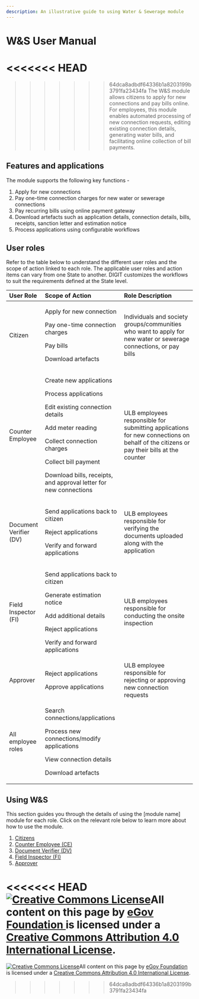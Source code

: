 ```yaml
---
description: An illustrative guide to using Water & Sewerage module
---
```


# W&S User Manual

<<<<<<< HEAD
=======


>>>>>>> 64dca8adbdf64336b1a8203199b3791fa23434fa
The W&S module allows citizens to apply for new connections and pay bills online. For employees, this module enables automated processing of new connection requests, editing existing connection details, generating water bills, and facilitating online collection of bill payments.

## Features and applications

The module supports the following key functions -

1. Apply for new connections
2. Pay one-time connection charges for new water or sewerage connections 
3. Pay recurring bills using online payment gateway
4. Download artefacts such as application details, connection details, bills, receipts, sanction letter and estimation notice  
5. Process applications using configurable workflows

## User roles

Refer to the table below to understand the different user roles and the scope of action linked to each role. The applicable user roles and action items can vary from one State to another. DIGIT customizes the workflows to suit the requirements defined at the State level.

<table>
  <thead>
    <tr>
      <th style="text-align:left">User Role</th>
      <th style="text-align:left">Scope of Action</th>
      <th style="text-align:left">Role Description</th>
    </tr>
  </thead>
  <tbody>
    <tr>
      <td style="text-align:left">Citizen</td>
      <td style="text-align:left">
        <p>Apply for new connection</p>
        <p>Pay one-time connection charges</p>
        <p>Pay bills</p>
        <p>Download artefacts</p>
      </td>
      <td style="text-align:left">Individuals and society groups/communities who want to apply for new water
        or sewerage connections, or pay bills</td>
    </tr>
    <tr>
      <td style="text-align:left">Counter Employee</td>
      <td style="text-align:left">
        <p>Create new applications</p>
        <p>Process applications</p>
        <p>Edit existing connection details</p>
        <p>Add meter reading</p>
        <p>Collect connection charges</p>
        <p>Collect bill payment</p>
        <p>Download bills, receipts, and approval letter for new connections</p>
      </td>
      <td style="text-align:left">ULB employees responsible for submitting applications for new connections
        on behalf of the citizens or pay their bills at the counter</td>
    </tr>
    <tr>
      <td style="text-align:left">Document Verifier (DV)</td>
      <td style="text-align:left">
        <p>Send applications back to citizen</p>
        <p>Reject applications</p>
        <p>Verify and forward applications</p>
      </td>
      <td style="text-align:left">ULB employees responsible for verifying the documents uploaded along with
        the application</td>
    </tr>
    <tr>
      <td style="text-align:left">Field Inspector (FI)</td>
      <td style="text-align:left">
        <p>Send applications back to citizen</p>
        <p>Generate estimation notice</p>
        <p>Add additional details</p>
        <p>Reject applications</p>
        <p>Verify and forward applications</p>
      </td>
      <td style="text-align:left">ULB employees responsible for conducting the onsite inspection</td>
    </tr>
    <tr>
      <td style="text-align:left">Approver</td>
      <td style="text-align:left">
        <p>Reject applications</p>
        <p>Approve applications</p>
      </td>
      <td style="text-align:left">ULB employee responsible for rejecting or approving new connection requests</td>
    </tr>
    <tr>
      <td style="text-align:left">All employee roles</td>
      <td style="text-align:left">
        <p>Search connections/applications</p>
        <p>Process new connections/modify applications</p>
        <p>View connection details</p>
        <p>Download artefacts</p>
      </td>
      <td style="text-align:left"></td>
    </tr>
  </tbody>
</table>

## **Using W&S**

This section guides you through the details of using the \[module name\] module for each role. Click on the relevant role below to learn more about how to use the module.

1. [Citizens](w-and-s-citizen-user-manual.md)
2. [Counter Employee \(CE\)](w-and-s-employee-user-manual.md#counter-employee-ce)
3. [Document Verifier \(DV\)](w-and-s-employee-user-manual.md#document-verifier-dv)
4. [Field Inspector \(FI\)](w-and-s-employee-user-manual.md#field-inspectors-fi)
5. [Approver](w-and-s-employee-user-manual.md#approver)

<<<<<<< HEAD
[![Creative Commons License](https://i.creativecommons.org/l/by/4.0/80x15.png)](http://creativecommons.org/licenses/by/4.0/)All content on this page by [eGov Foundation ](https://egov.org.in/)is licensed under a [Creative Commons Attribution 4.0 International License](http://creativecommons.org/licenses/by/4.0/).
=======


 [![Creative Commons License](https://i.creativecommons.org/l/by/4.0/80x15.png)](http://creativecommons.org/licenses/by/4.0/)All content on this page by [eGov Foundation ](https://egov.org.in/)is licensed under a [Creative Commons Attribution 4.0 International License](http://creativecommons.org/licenses/by/4.0/).
>>>>>>> 64dca8adbdf64336b1a8203199b3791fa23434fa

